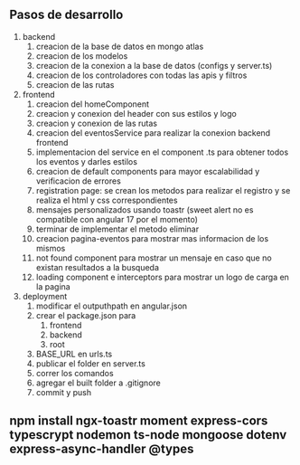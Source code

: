 ## Pasos de desarrollo
1. backend
    1. creacion de la base de datos en mongo atlas
    2. creacion de los modelos
    3. creacion de la conexion a la base de datos (configs y server.ts)
    4. creacion de los controladores con todas las apis y filtros
    5. creacion de las rutas
2. frontend
    1. creacion del homeComponent
    2. creacion y conexion del header con sus estilos y logo
    3. creacion y conexion de las rutas
    4. creacion del eventosService para realizar la conexion backend frontend
    5. implementacion del service en el component .ts para obtener todos los eventos y darles estilos
    6. creacion de default components para mayor escalabilidad y verificacion de errores
    7. registration page: se crean los metodos para realizar el registro y se realiza el html y css correspondientes
    8. mensajes personalizados usando toastr (sweet alert no es compatible con angular 17 por el momento)
    9. terminar de implementar el metodo eliminar
    10. creacion pagina-eventos para mostrar mas informacion de los mismos
    11. not found component para mostrar un mensaje en caso que no existan resultados a la busqueda
    12. loading component e interceptors para mostrar un logo de carga en la pagina
3. deployment
    1. modificar el outputhpath en angular.json
    2. crear el package.json para
        1. frontend
        2. backend
        3. root
    3. BASE_URL en urls.ts
    4. publicar el folder en server.ts
    5. correr los comandos
    6. agregar el built folder a .gitignore
    7. commit y push

## npm install ngx-toastr moment express-cors typescrypt nodemon ts-node mongoose dotenv express-async-handler @types
